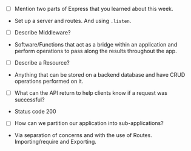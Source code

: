 
- [ ] Mention two parts of Express that you learned about this week.

- Set up a server and routes. And using `.listen`.

- [ ] Describe Middleware?

- Software/Functions that act as a bridge within an application and
perform operations to pass along the results throughout the app.

- [ ] Describe a Resource?

- Anything that can be stored on a backend database and have CRUD operations performed on it.

- [ ] What can the API return to help clients know if a request was successful?

- Status code 200 

- [ ] How can we partition our application into sub-applications?

- Via separation of concerns and with the use of Routes. Importing/require and Exporting.
